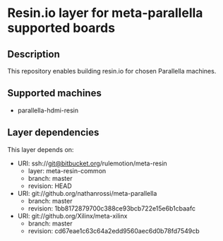 # Resin.io layer for meta-parallella supported boards

## Description
This repository enables building resin.io for chosen Parallella machines.

## Supported machines
* parallella-hdmi-resin

## Layer dependencies

This layer depends on:

* URI: ssh://git@bitbucket.org/rulemotion/meta-resin
    * layer: meta-resin-common
    * branch: master
    * revision: HEAD
* URI: git://github.org/nathanrossi/meta-parallella
    * branch: master
    * revision: 1bb8172879700c388ce93bcb722e15e6b1cbaafc
* URI: git://github.org/Xilinx/meta-xilinx
    * branch: master
    * revision: cd67eae1c63c64a2edd9560aec6d0b78fd7549cb
